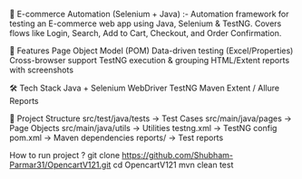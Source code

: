 🛒 E-commerce Automation (Selenium + Java) :-
Automation framework for testing an E-commerce web app using Java, Selenium & TestNG.
Covers flows like Login, Search, Add to Cart, Checkout, and Order Confirmation.

🚀 Features
Page Object Model (POM)
Data-driven testing (Excel/Properties)
Cross-browser support
TestNG execution & grouping
HTML/Extent reports with screenshots

🛠 Tech Stack
Java + Selenium WebDriver
TestNG
Maven
Extent / Allure Reports

📂 Project Structure
src/test/java/tests     -> Test Cases
src/main/java/pages     -> Page Objects
src/main/java/utils     -> Utilities
testng.xml              -> TestNG config
pom.xml                 -> Maven dependencies
reports/                -> Test reports

How to run project ? 
git clone https://github.com/Shubham-Parmar31/OpencartV121.git
cd OpencartV121
mvn clean test
